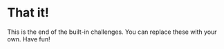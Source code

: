 # That it!

This is the end of the built-in challenges. You can replace these with your own. Have fun!